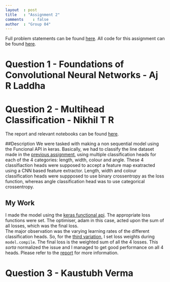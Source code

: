 ```yaml
---
layout	: post
title	: "Assignment 2"
comments	: false
author	: "Group 04"
---
```


Full problem statements can be found [here](https://github.com/42niks/CS671-Deep-Learning-2019/blob/master/Assignments/Assignment_2/CS671_Assignment_2.pdf). All code for this assignment can be found [here](https://github.com/42niks/CS671-Deep-Learning-2019/tree/master/Assignments/Assignment_2).

# Question 1 - Foundations of Convolutional Neural Networks - Aj R Laddha
# Question 2 - Multihead Classification - Nikhil T R
The report and relevant notebooks can be found [here](https://github.com/42niks/CS671-Deep-Learning-2019/tree/master/Assignments/Assignment_2/Q2).

##Description
We were tasked with making a non sequential model using the Funcional API in keras. Basically, we had to classify the line dataset made in the [previous assignment](https://42niks.github.io/CS671-Deep-Learning-2019/2019/Assignment-1/), using multiple classification heads for each of the 4 categories: length, width, colour and angle. These 4 classifiaction heads were supposed to accept a feature map exatracted using a CNN based feature extractor. Length, width and colour classification heads were suppposed to use binary crossentropy as the loss function, whereas angle classification head was to use categorical crossentropy.

## My Work
I made the model using the [keras functional api](https://keras.io/getting-started/functional-api-guide/). The appropriate loss functions were set. The optimiser, adam in this case, acted upon the sum of all losses, which was the final loss.<br>
The major observation was the varying learning rates of the different classification heads. So, for the [third variation](https://github.com/42niks/CS671-Deep-Learning-2019/blob/master/Assignments/Assignment_2/Q2/Q2-v3.ipynb), I set loss weights during `model.compile`. The final loss is the weighted sum of all the 4 losses. This _sorta_ normalized the issue and I managed to get good performance on all 4 heads. Please refer to the [report](https://github.com/42niks/CS671-Deep-Learning-2019/blob/master/Assignments/Assignment_2/Q2/CS671_DL_A2.pdf) for more information.

# Question 3 - Kaustubh Verma
